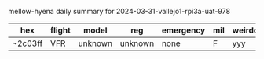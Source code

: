 mellow-hyena daily summary for 2024-03-31-vallejo1-rpi3a-uat-978

|hex|flight|model|reg|emergency|mil|weirdo|
|--|--|--|--|--|--|--|
|~2c03ff|VFR|unknown|unknown|none|F|yyy|
